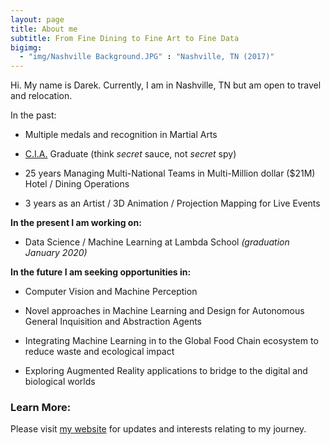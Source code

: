 ```yaml
---
layout: page
title: About me
subtitle: From Fine Dining to Fine Art to Fine Data 
bigimg: 
  - "img/Nashville Background.JPG" : "Nashville, TN (2017)"
---
```


Hi. My name is Darek. 
Currently, I am in Nashville, TN but am open to travel and relocation. 

In the past:

- Multiple medals and recognition in Martial Arts

- [C.I.A.](https://www.ciachef.edu/) Graduate (think _secret_ sauce, not _secret_ spy)

- 25 years Managing Multi-National Teams in Multi-Million dollar ($21M) Hotel / Dining Operations

- 3 years as an Artist / 3D Animation / Projection Mapping for Live Events

**In the present I am working on:**

- Data Science / Machine Learning at Lambda School _(graduation January 2020)_

**In the future I am seeking opportunities in:**

- Computer Vision and Machine Perception

- Novel approaches in Machine Learning and Design for Autonomous General Inquisition and Abstraction Agents

- Integrating Machine Learning in to the Global Food Chain ecosystem to reduce waste and ecological impact

- Exploring Augmented Reality applications to bridge to the digital and biological worlds 

### Learn More:

Please visit [my website](https://darektidwell.com/) for updates and interests relating to my journey.
